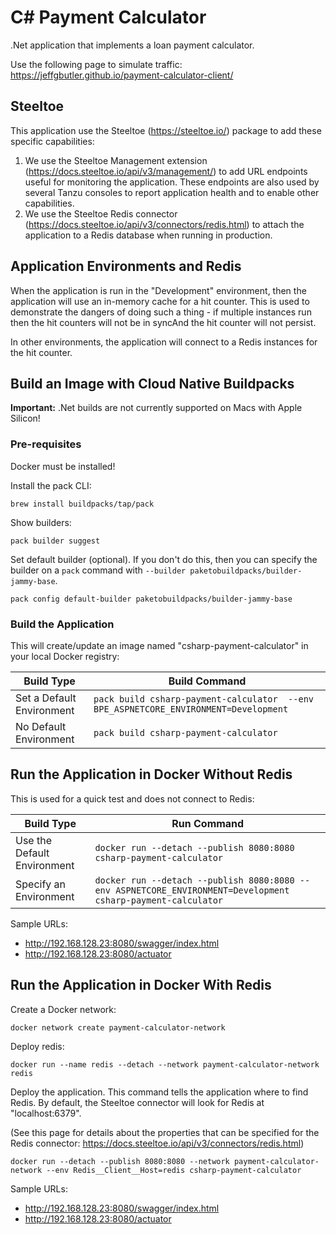 # C# Payment Calculator

.Net application that implements a loan payment calculator.

Use the following page to simulate traffic: https://jeffgbutler.github.io/payment-calculator-client/

## Steeltoe

This application use the Steeltoe (https://steeltoe.io/) package to add these specific capabilities:

1. We use the Steeltoe Management extension (https://docs.steeltoe.io/api/v3/management/) to add URL endpoints
   useful for monitoring the application. These endpoints are also used by several Tanzu consoles to report application
   health and to enable other capabilities. 
2. We use the Steeltoe Redis connector (https://docs.steeltoe.io/api/v3/connectors/redis.html) to attach the application
   to a Redis database when running in production.

## Application Environments and Redis

When the application is run in the "Development" environment, then the application will use an in-memory cache
for a hit counter. This is used to demonstrate the dangers of doing such a thing - if multiple instances run then
the hit counters will not be in syncAnd the hit counter will not persist.

In other environments, the application will connect to a Redis instances for the hit counter.

## Build an Image with Cloud Native Buildpacks

**Important:** .Net builds are not currently supported on Macs with Apple Silicon!

### Pre-requisites

Docker must be installed!

Install the pack CLI:

```shell
brew install buildpacks/tap/pack
```

Show builders:

```shell
pack builder suggest
```

Set default builder (optional). If you don't do this, then you can specify the builder on a `pack` command with `--builder paketobuildpacks/builder-jammy-base`.

```shell
pack config default-builder paketobuildpacks/builder-jammy-base
```

### Build the Application

This will create/update an image named "csharp-payment-calculator" in your local Docker registry:

| Build Type                | Build Command                                                                        |
|---------------------------|--------------------------------------------------------------------------------------|
| Set a Default Environment | `pack build csharp-payment-calculator  --env BPE_ASPNETCORE_ENVIRONMENT=Development` |
| No Default Environment    | `pack build csharp-payment-calculator`                                               |

## Run the Application in Docker Without Redis

This is used for a quick test and does not connect to Redis:

| Build Type                  | Run Command                                                                                                  |
|-----------------------------|--------------------------------------------------------------------------------------------------------------|
| Use the Default Environment | `docker run --detach --publish 8080:8080 csharp-payment-calculator`                                          |
| Specify an Environment      | `docker run --detach --publish 8080:8080 --env ASPNETCORE_ENVIRONMENT=Development csharp-payment-calculator` |


Sample URLs:

- http://192.168.128.23:8080/swagger/index.html
- http://192.168.128.23:8080/actuator

## Run the Application in Docker With Redis

Create a Docker network:

```shell
docker network create payment-calculator-network
```

Deploy redis:

```shell
docker run --name redis --detach --network payment-calculator-network redis
```

Deploy the application. This command tells the application where to find Redis. By default, the Steeltoe connector
will look for Redis at "localhost:6379".

(See this page for details about the properties that can be specified for the Redis
connector: https://docs.steeltoe.io/api/v3/connectors/redis.html)

```shell
docker run --detach --publish 8080:8080 --network payment-calculator-network --env Redis__Client__Host=redis csharp-payment-calculator
```

Sample URLs:

- http://192.168.128.23:8080/swagger/index.html
- http://192.168.128.23:8080/actuator

